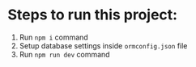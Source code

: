 # Steps to run this project:

1. Run `npm i` command
2. Setup database settings inside `ormconfig.json` file
3. Run `npm run dev` command
